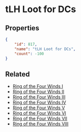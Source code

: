 # tLH Loot for DCs

<no description available>

## Properties

```json
{
    "id": 817,
    "name": "tLH Loot for DCs",
    "count": -100
}
```

## Related

- [Ring of the Four Winds I](../items/22106-ring-of-the-four-winds-i.md)
- [Ring of the Four Winds II](../items/22107-ring-of-the-four-winds-ii.md)
- [Ring of the Four Winds III](../items/22108-ring-of-the-four-winds-iii.md)
- [Ring of the Four Winds IV](../items/22109-ring-of-the-four-winds-iv.md)
- [Ring of the Four Winds V](../items/22110-ring-of-the-four-winds-v.md)
- [Ring of the Four Winds VI](../items/22111-ring-of-the-four-winds-vi.md)
- [Ring of the Four Winds VII](../items/22112-ring-of-the-four-winds-vii.md)
- [Ring of the Four Winds VIII](../items/22113-ring-of-the-four-winds-viii.md)

